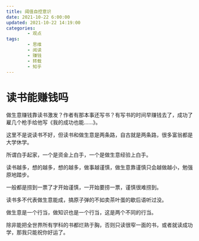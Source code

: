 ```yaml
---
title: 阈值自控意识
date: 2021-10-22 6:00:00
updated: 2021-10-22 14:19:00
categories:
        - 观点
tags:
        - 思维
        - 阅读
        - 赚钱
        - 转载
        - 知乎
---
```


# 读书能赚钱吗

做生意赚钱靠读书激发？作者有那本事还写书？有写书的时间早赚钱去了，成功了雇几个枪手给他写《我的成功也能......》。

这里不是说读书不好，但读书和做生意是两条路，自古就是两条路，很多富翁都是大学休学。

所谓白手起家，一个是资金上白手，一个是做生意经验上白手。

读书越多，想的越多，想的越多，做事越谨慎，做生意靠谨慎只会越做越小，勉强原地踏步。

一般都是捞到一票了才开始谨慎，一开始要捞一票，谨慎很难捞到。

读书多不代表做生意能成，搞原子弹的不如卖茶叶蛋的歇后语听过没。

做生意是一个行当，做知识也是一个行当，这是两个不同的行当。

除非能把全世界所有学科的书都烂熟于胸，否则只读很窄一面的书，或者就读成功学，那我只能祝你好运了。
